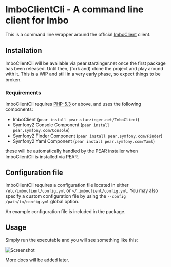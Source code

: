 # ImboClientCli - A command line client for Imbo
This is a command line wrapper around the official [ImboClient](https://github.com/christeredvartsen/imboclient-php) client.

## Installation
ImboClientCli will be available via pear.starzinger.net once the first package has been released. Until then, (fork and) clone the project and play around with it. This is a WIP and still in a very early phase, so expect things to be broken.

### Requirements
ImboClientCli requires [PHP-5.3](http://php.net/) or above, and uses the following components:

* ImboClient (`pear install pear.starzinger.net/ImboClient`)
* Symfony2 Console Component (`pear install pear.symfony.com/Console`)
* Symfony2 Finder Component (`pear install pear.symfony.com/Finder`)
* Symfony2 Yaml Component (`pear install pear.symfony.com/Yaml`)

these will be automatically handled by the PEAR installer when ImboClientCli is installed via PEAR.

## Configuration file
ImboClientCli requires a configuration file located in either `/etc/imboclient/config.yml` or `~/.imboclient/config.yml`. You may also specify a custom configuration file by using the `--config /path/to/config.yml` global option.

An example configuration file is included in the package.

## Usage
Simply run the executable and you will see something like this:

![Screenshot](https://github.com/christeredvartsen/imboclient-php-cli/raw/master/screenshots/imboclientcli.png "Command executed without any options")

More docs will be added later.
